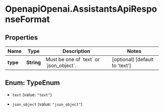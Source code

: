 # OpenapiOpenai.AssistantsApiResponseFormat

## Properties

Name | Type | Description | Notes
------------ | ------------- | ------------- | -------------
**type** | **String** | Must be one of &#x60;text&#x60; or &#x60;json_object&#x60;. | [optional] [default to &#39;text&#39;]



## Enum: TypeEnum


* `text` (value: `"text"`)

* `json_object` (value: `"json_object"`)




